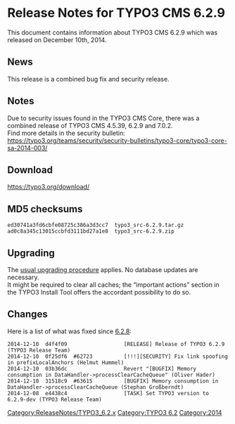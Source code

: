 Release Notes for TYPO3 CMS 6.2.9
=================================

This document contains information about TYPO3 CMS 6.2.9 which was
released on December 10th, 2014.

News
----

This release is a combined bug fix and security release.

Notes
-----

Due to security issues found in the TYPO3 CMS Core, there was a combined
release of TYPO3 CMS 4.5.39, 6.2.9 and 7.0.2.\
Find more details in the security bulletin:
<https://typo3.org/teams/security/security-bulletins/typo3-core/typo3-core-sa-2014-003/>

Download
--------

<https://typo3.org/download/>

MD5 checksums
-------------

    ed30741a3fd6cbfe08725c386a3d3cc7  typo3_src-6.2.9.tar.gz
    ad0c8a345c13015ccbfd3111bd27a1e8  typo3_src-6.2.9.zip

Upgrading
---------

The [usual upgrading
procedure](https://docs.typo3.org/typo3cms/InstallationGuide/) applies.
No database updates are necessary.\
It might be required to clear all caches; the “important actions”
section in the TYPO3 Install Tool offers the accordant possibility to do
so.

Changes
-------

Here is a list of what was fixed since
[6.2.8](TYPO3_CMS_6.2.8 "wikilink"):

    2014-12-10  d4f4f09                  [RELEASE] Release of TYPO3 6.2.9 (TYPO3 Release Team)
    2014-12-10  0f25df6  #62723          [!!!][SECURITY] Fix link spoofing in prefixLocalAnchors (Helmut Hummel)
    2014-12-10  03b36dc                  Revert "[BUGFIX] Memory consumption in DataHandler->processClearCacheQueue" (Oliver Hader)
    2014-12-10  31518c9  #63615          [BUGFIX] Memory consumption in DataHandler->processClearCacheQueue (Stephan Großberndt)
    2014-12-08  e4438c4                  [TASK] Set TYPO3 version to 6.2.9-dev (TYPO3 Release Team)

<Category:ReleaseNotes/TYPO3_6.2.x> [Category:TYPO3
6.2](Category:TYPO3_6.2 "wikilink") <Category:2014>
